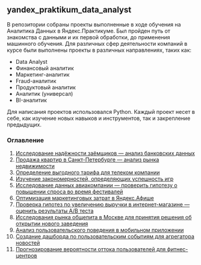 ## yandex_praktikum_data_analyst
В репозитории собраны проекты выполненные в ходе обучения на Аналитика Данных в Яндекс.Практикуме.
Был пройден путь от знакомства с данными и их первой обработки, до применения машинного обучения.
Для различных сфер деятельности компаний в курсе были выполнены проекты в различных направлениях, таких как:

- Data Analyst
- Финансовый аналитик
- Маркетинг-аналитик
- Fraud-аналитик
- Продуктовый аналитик
- Аналитик (универсал)
- BI-аналитик



Для написания проектов использовался Python.
Каждый проект несет в себе, как изучение новых навыков и инструментов, так и закрепление предыдущих.

### Оглавление

1. [Исследование надёжности заёмщиков — анализ банковских данных](https://github.com/VladimirTulin/yandex_praktikum_data_analyst/tree/main/%D0%9F%D1%80%D0%BE%D0%B5%D0%BA%D1%82_1_%D0%98%D1%81%D1%81%D0%BB%D0%B5%D0%B4%D0%BE%D0%B2%D0%B0%D0%BD%D0%B8%D0%B5%20%D0%BD%D0%B0%D0%B4%D1%91%D0%B6%D0%BD%D0%BE%D1%81%D1%82%D0%B8%20%D0%B7%D0%B0%D1%91%D0%BC%D1%89%D0%B8%D0%BA%D0%BE%D0%B2)
2. [Продажа квартир в Санкт-Петербурге — анализ рынка недвижимости](https://github.com/VladimirTulin/yandex_praktikum_data_analyst/tree/main/%D0%9F%D1%80%D0%BE%D0%B5%D0%BA%D1%82_2_%D0%98%D1%81%D1%81%D0%BB%D0%B5%D0%B4%D0%BE%D0%B2%D0%B0%D0%BD%D0%B8%D0%B5%20%D0%BE%D0%B1%D1%8A%D1%8F%D0%B2%D0%BB%D0%B5%D0%BD%D0%B8%D0%B9%20%D0%BE%20%D0%BF%D1%80%D0%BE%D0%B4%D0%B0%D0%B6%D0%B5%20%D0%BA%D0%B2%D0%B0%D1%80%D1%82%D0%B8%D1%80)
3. [Определение выгодного тарифа для телеком компании](https://github.com/VladimirTulin/yandex_praktikum_data_analyst/tree/main/%D0%9F%D1%80%D0%BE%D0%B5%D0%BA%D1%82_3_%D0%9E%D0%BF%D1%80%D0%B5%D0%B4%D0%B5%D0%BB%D0%B5%D0%BD%D0%B8%D0%B5%20%D0%B2%D1%8B%D0%B3%D0%BE%D0%B4%D0%BD%D0%BE%D0%B3%D0%BE%20%D1%82%D0%B0%D1%80%D0%B8%D1%84%D0%B0%20%D0%B4%D0%BB%D1%8F%20%D1%82%D0%B5%D0%BB%D0%B5%D0%BA%D0%BE%D0%BC%20%D0%BA%D0%BE%D0%BC%D0%BF%D0%B0%D0%BD%D0%B8%D0%B8)
4. [Изучение закономерностей, определяющих успешность игр](https://github.com/VladimirTulin/yandex_praktikum_data_analyst/tree/main/%D0%9F%D1%80%D0%BE%D0%B5%D0%BA%D1%82_4_%D0%98%D0%B7%D1%83%D1%87%D0%B5%D0%BD%D0%B8%D0%B5%20%D0%B7%D0%B0%D0%BA%D0%BE%D0%BD%D0%BE%D0%BC%D0%B5%D1%80%D0%BD%D0%BE%D1%81%D1%82%D0%B5%D0%B9%2C%20%D0%BE%D0%BF%D1%80%D0%B5%D0%B4%D0%B5%D0%BB%D1%8F%D1%8E%D1%89%D0%B8%D1%85%20%D1%83%D1%81%D0%BF%D0%B5%D1%88%D0%BD%D0%BE%D1%81%D1%82%D1%8C%20%D0%B8%D0%B3%D1%80)
5. [Исследование данных авиакомпании — проверить гипотезу о повышении спроса во время фестивалей](https://github.com/VladimirTulin/yandex_praktikum_data_analyst/tree/main/%D0%9F%D1%80%D0%BE%D0%B5%D0%BA%D1%82_5_%D0%98%D1%81%D1%81%D0%BB%D0%B5%D0%B4%D0%BE%D0%B2%D0%B0%D0%BD%D0%B8%D0%B5%20%D0%B4%D0%B0%D0%BD%D0%BD%D1%8B%D1%85%20%D0%B0%D0%B2%D0%B8%D0%B0%D0%BA%D0%BE%D0%BC%D0%BF%D0%B0%D0%BD%D0%B8%D0%B8)
6. [Оптимизация маркетинговых затрат в Яндекс.Афише](https://github.com/VladimirTulin/yandex_praktikum_data_analyst/tree/main/%D0%9F%D1%80%D0%BE%D0%B5%D0%BA%D1%82_6_%D0%9E%D0%BF%D1%82%D0%B8%D0%BC%D0%B8%D0%B7%D0%B0%D1%86%D0%B8%D1%8F%20%D0%BC%D0%B0%D1%80%D0%BA%D0%B5%D1%82%D0%B8%D0%BD%D0%B3%D0%BE%D0%B2%D1%8B%D1%85%20%D0%B7%D0%B0%D1%82%D1%80%D0%B0%D1%82%20%D0%B2%20%D0%AF%D0%BD%D0%B4%D0%B5%D0%BA%D1%81.%D0%90%D1%84%D0%B8%D1%88%D0%B5)
7. [Проверка гипотез по увеличению выручки в интернет-магазине — оценить результаты A/B теста](https://github.com/VladimirTulin/yandex_praktikum_data_analyst/tree/main/%D0%9F%D1%80%D0%BE%D0%B5%D0%BA%D1%82_7_%D0%9F%D1%80%D0%BE%D0%B2%D0%B5%D1%80%D0%BA%D0%B0%20%D0%B3%D0%B8%D0%BF%D0%BE%D1%82%D0%B5%D0%B7%20%D0%BF%D0%BE%20%D1%83%D0%B2%D0%B5%D0%BB%D0%B8%D1%87%D0%B5%D0%BD%D0%B8%D1%8E%20%D0%B2%D1%8B%D1%80%D1%83%D1%87%D0%BA%D0%B8%20%D0%B2%20%D0%B8%D0%BD%D1%82%D0%B5%D1%80%D0%BD%D0%B5%D1%82-%D0%BC%D0%B0%D0%B3%D0%B0%D0%B7%D0%B8%D0%BD%D0%B5)
8. [Исследования рынка общепита в Москве для принятия решения об открытии нового заведения](https://github.com/VladimirTulin/yandex_praktikum_data_analyst/tree/main/%D0%9F%D1%80%D0%BE%D0%B5%D0%BA%D1%82_8_%D0%98%D1%81%D1%81%D0%BB%D0%B5%D0%B4%D0%BE%D0%B2%D0%B0%D0%BD%D0%B8%D1%8F%20%D1%80%D1%8B%D0%BD%D0%BA%D0%B0%20%D0%BE%D0%B1%D1%89%D0%B5%D0%BF%D0%B8%D1%82%D0%B0%20%D0%B2%20%D0%9C%D0%BE%D1%81%D0%BA%D0%B2%D0%B5)
9. [Анализ пользовательского поведения в мобильном приложении](https://github.com/VladimirTulin/yandex_praktikum_data_analyst/tree/main/%D0%9F%D1%80%D0%BE%D0%B5%D0%BA%D1%82_9_%D0%90%D0%BD%D0%B0%D0%BB%D0%B8%D0%B7%20%D0%BF%D0%BE%D0%BB%D1%8C%D0%B7%D0%BE%D0%B2%D0%B0%D1%82%D0%B5%D0%BB%D1%8C%D1%81%D0%BA%D0%BE%D0%B3%D0%BE%20%D0%BF%D0%BE%D0%B2%D0%B5%D0%B4%D0%B5%D0%BD%D0%B8%D1%8F%20%D0%B2%20%D0%BC%D0%BE%D0%B1%D0%B8%D0%BB%D1%8C%D0%BD%D0%BE%D0%BC%20%D0%BF%D1%80%D0%B8%D0%BB%D0%BE%D0%B6%D0%B5%D0%BD%D0%B8%D0%B8)
10. [Создание дашборда по пользовательским событиям для агрегатора новостей](https://github.com/VladimirTulin/yandex_praktikum_data_analyst/tree/main/%D0%9F%D1%80%D0%BE%D0%B5%D0%BA%D1%82_10_%D0%A1%D0%BE%D0%B7%D0%B4%D0%B0%D0%BD%D0%B8%D0%B5%20%D0%B4%D0%B0%D1%88%D0%B1%D0%BE%D1%80%D0%B4%D0%B0%20%D0%BF%D0%BE%20%D0%BF%D0%BE%D0%BB%D1%8C%D0%B7%D0%BE%D0%B2%D0%B0%D1%82%D0%B5%D0%BB%D1%8C%D1%81%D0%BA%D0%B8%D0%BC%20%D1%81%D0%BE%D0%B1%D1%8B%D1%82%D0%B8%D1%8F%D0%BC%20%D0%B4%D0%BB%D1%8F%20%D0%B0%D0%B3%D1%80%D0%B5%D0%B3%D0%B0%D1%82%D0%BE%D1%80%D0%B0)
11. [Прогнозирование вероятности оттока пользователей для фитнес-центров](https://github.com/VladimirTulin/yandex_praktikum_data_analyst/tree/main/%D0%9F%D1%80%D0%BE%D0%B5%D0%BA%D1%82_11_%D0%9F%D1%80%D0%BE%D0%B3%D0%BD%D0%BE%D0%B7%D0%B8%D1%80%D0%BE%D0%B2%D0%B0%D0%BD%D0%B8%D0%B5%20%D0%B2%D0%B5%D1%80%D0%BE%D1%8F%D1%82%D0%BD%D0%BE%D1%81%D1%82%D0%B8%20%D0%BE%D1%82%D1%82%D0%BE%D0%BA%D0%B0%20%D0%BF%D0%BE%D0%BB%D1%8C%D0%B7%D0%BE%D0%B2%D0%B0%D1%82%D0%B5%D0%BB%D0%B5%D0%B9%20%D0%B4%D0%BB%D1%8F%20%D1%84%D0%B8%D1%82%D0%BD%D0%B5%D1%81-%D1%86%D0%B5%D0%BD%D1%82%D1%80%D0%BE%D0%B2)


